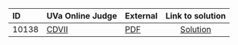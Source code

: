 | ID | UVa Online Judge | External | Link to solution |
|:---|:---|:---|:---:|
| 10138 | [CDVII](https://onlinejudge.org/index.php?option=com_onlinejudge&Itemid=8&category=24&page=show_problem&problem=1079) | [PDF](https://onlinejudge.org/external/101/10138.pdf) | [Solution](https://github.com/versenyi98/uva-solutions/tree/main/solutions/10138%20-%20CDVII)|
